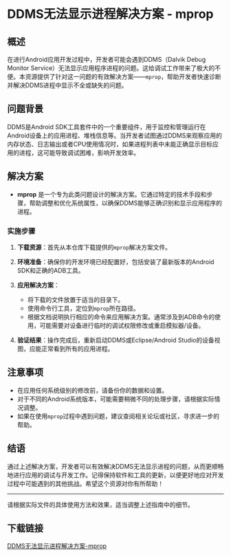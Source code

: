 # DDMS无法显示进程解决方案 - mprop

## 概述

在进行Android应用开发过程中，开发者可能会遇到DDMS（Dalvik Debug Monitor Service）无法显示应用程序进程的问题。这给调试工作带来了极大的不便。本资源提供了针对这一问题的有效解决方案——`mprop`，帮助开发者快速诊断并解决DDMS进程中显示不全或缺失的问题。

## 问题背景

DDMS是Android SDK工具套件中的一个重要组件，用于监控和管理运行在Android设备上的应用进程、堆栈信息等。当开发者试图通过DDMS来观察应用的内存状态、日志输出或者CPU使用情况时，如果进程列表中未能正确显示目标应用的进程，这可能导致调试困难，影响开发效率。

## 解决方案

- **mprop** 是一个专为此类问题设计的解决方案。它通过特定的技术手段和步骤，帮助调整和优化系统属性，以确保DDMS能够正确识别和显示应用程序的进程。

### 实施步骤

1. **下载资源**：首先从本仓库下载提供的`mprop`解决方案文件。
2. **环境准备**：确保你的开发环境已经配置好，包括安装了最新版本的Android SDK和正确的ADB工具。
3. **应用解决方案**：
   - 将下载的文件放置于适当的目录下。
   - 使用命令行工具，定位到`mprop`所在路径。
   - 根据文档说明执行相应的命令来应用解决方案。通常涉及到ADB命令的使用，可能需要对设备进行临时的调试权限修改或重启模拟器/设备。
   
4. **验证结果**：操作完成后，重新启动DDMS或Eclipse/Android Studio的设备视图，应能正常看到所有的应用进程。

## 注意事项

- 在应用任何系统级别的修改前，请备份你的数据和设置。
- 对于不同的Android系统版本，可能需要稍微不同的处理步骤，请根据实际情况调整。
- 如果在使用`mprop`过程中遇到问题，建议查阅相关论坛或社区，寻求进一步的帮助。

## 结语

通过上述解决方案，开发者可以有效解决DDMS无法显示进程的问题，从而更顺畅地进行应用的调试与开发工作。记得保持软件和工具的更新，以便更好地应对开发过程中可能遇到的其他挑战。希望这个资源对你有所帮助！

---

请根据实际文件的具体使用方法和效果，适当调整上述指南中的细节。

## 下载链接

[DDMS无法显示进程解决方案-mprop](https://pan.quark.cn/s/dbd3d5d039f2)